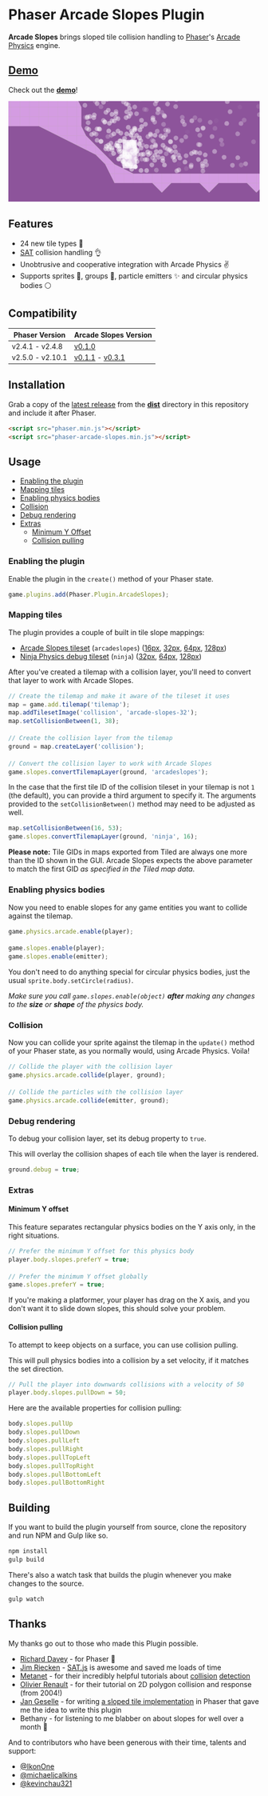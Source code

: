 # Phaser Arcade Slopes Plugin

**Arcade Slopes** brings sloped tile collision handling to
[Phaser](http://phaser.io)'s [Arcade
Physics](http://phaser.io/examples/v2/category/arcade-physics) engine.

## [Demo](http://hexus.github.io/phaser-arcade-slopes)

Check out the **[demo](http://hexus.github.io/phaser-arcade-slopes)**!

![Phaser Arcade Slopes](screenshot.gif)

## Features

- 24 new tile types :tada:
- [SAT](https://github.com/jriecken/sat-js) collision handling :ok_hand:
- Unobtrusive and cooperative integration with Arcade Physics :v:
- Supports sprites :rocket:, groups :busts_in_silhouette:, particle
  emitters :sparkles: and circular physics bodies :white_circle:

## Compatibility

| Phaser Version   | Arcade Slopes Version                                               |
| ---------------- | ------------------------------------------------------------------- |
| v2.4.1 - v2.4.8  | [v0.1.0](https://github.com/hexus/phaser-arcade-slopes/tree/v0.1.0) |
| v2.5.0 - v2.10.1 | [v0.1.1](https://github.com/hexus/phaser-arcade-slopes/tree/v0.1.1) - [v0.3.1](https://github.com/hexus/phaser-arcade-slopes/tree/v0.3.1) |

## Installation

Grab a copy of the
[latest release](https://raw.githubusercontent.com/hexus/phaser-arcade-slopes/v0.3.1/dist/phaser-arcade-slopes.min.js)
from the [**dist**](dist) directory in this repository and include it after
Phaser.

```html
<script src="phaser.min.js"></script>
<script src="phaser-arcade-slopes.min.js"></script>
```

## Usage

- [Enabling the plugin](#enabling-the-plugin)
- [Mapping tiles](#mapping-tiles)
- [Enabling physics bodies](#enabling-physics-bodies)
- [Collision](#collision)
- [Debug rendering](#debug-rendering)
- [Extras](#extras)
  - [Minimum Y Offset](#minimum-y-offset)
  - [Collision pulling](#collision-pulling)

### Enabling the plugin

Enable the plugin in the `create()` method of your Phaser state.

```js
game.plugins.add(Phaser.Plugin.ArcadeSlopes);
```

### Mapping tiles

The plugin provides a couple of built in tile slope mappings:

- [Arcade Slopes tileset](assets)
  (`arcadeslopes`)
  ([16px](https://raw.githubusercontent.com/hexus/phaser-arcade-slopes/master/assets/arcade-slopes-16.png),
  [32px](https://raw.githubusercontent.com/hexus/phaser-arcade-slopes/master/assets/arcade-slopes-32.png),
  [64px](https://raw.githubusercontent.com/hexus/phaser-arcade-slopes/master/assets/arcade-slopes-64.png),
  [128px](https://raw.githubusercontent.com/hexus/phaser-arcade-slopes/master/assets/arcade-slopes-128.png))
- [Ninja Physics debug tileset](https://github.com/photonstorm/phaser/tree/v2.4.7/resources/Ninja%20Physics%20Debug%20Tiles)
  (`ninja`)
  ([32px](https://raw.githubusercontent.com/photonstorm/phaser/v2.4.7/resources/Ninja%20Physics%20Debug%20Tiles/32px/ninja-tiles32.png), [64px](https://raw.githubusercontent.com/photonstorm/phaser/v2.4.7/resources/Ninja%20Physics%20Debug%20Tiles/64px/ninja-tiles64.png),
  [128px](https://raw.githubusercontent.com/photonstorm/phaser/v2.4.7/resources/Ninja%20Physics%20Debug%20Tiles/128px/ninja-tiles128.png))

After you've created a tilemap with a collision layer, you'll need to convert
that layer to work with Arcade Slopes.

```js
// Create the tilemap and make it aware of the tileset it uses
map = game.add.tilemap('tilemap');
map.addTilesetImage('collision', 'arcade-slopes-32');
map.setCollisionBetween(1, 38);

// Create the collision layer from the tilemap
ground = map.createLayer('collision');

// Convert the collision layer to work with Arcade Slopes
game.slopes.convertTilemapLayer(ground, 'arcadeslopes');
```

In the case that the first tile ID of the collision tileset in your tilemap is
not `1` (the default), you can provide a third argument to specify it. The
arguments provided to the `setCollisionBetween()` method may need to be adjusted
as well.

```js
map.setCollisionBetween(16, 53);
game.slopes.convertTilemapLayer(ground, 'ninja', 16);
```

**Please note:** Tile GIDs in maps exported from Tiled are always one more than
the ID shown in the GUI. Arcade Slopes expects the above parameter to match the
first GID _as specified in the Tiled map data_.

### Enabling physics bodies

Now you need to enable slopes for any game entities you want to collide against
the tilemap.

```js
game.physics.arcade.enable(player);

game.slopes.enable(player);
game.slopes.enable(emitter);
```

You don't need to do anything special for circular physics bodies, just the
usual `sprite.body.setCircle(radius)`.

_Make sure you call `game.slopes.enable(object)` **after** making any changes to
the **size** or **shape** of the physics body._

### Collision

Now you can collide your sprite against the tilemap in the `update()` method of
your Phaser state, as you normally would, using Arcade Physics. Voila!

```js
// Collide the player with the collision layer
game.physics.arcade.collide(player, ground);

// Collide the particles with the collision layer
game.physics.arcade.collide(emitter, ground);
```

### Debug rendering

To debug your collision layer, set its debug property to `true`.

This will overlay the collision shapes of each tile when the layer is rendered.

```js
ground.debug = true;
```

### Extras

#### Minimum Y offset

This feature separates rectangular physics bodies on the Y axis only, in the
right situations.

```js
// Prefer the minimum Y offset for this physics body
player.body.slopes.preferY = true;

// Prefer the minimum Y offset globally
game.slopes.preferY = true;
```

If you're making a platformer, your player has drag on the X axis, and you don't
want it to slide down slopes, this should solve your problem.

#### Collision pulling

To attempt to keep objects on a surface, you can use collision pulling.

This will pull physics bodies into a collision by a set velocity, if it matches
the set direction.

```js
// Pull the player into downwards collisions with a velocity of 50
player.body.slopes.pullDown = 50;
```

Here are the available properties for collision pulling:

```js
body.slopes.pullUp
body.slopes.pullDown
body.slopes.pullLeft
body.slopes.pullRight
body.slopes.pullTopLeft
body.slopes.pullTopRight
body.slopes.pullBottomLeft
body.slopes.pullBottomRight
```

## Building

If you want to build the plugin yourself from source, clone the repository and
run NPM and Gulp like so.

```bash
npm install
gulp build
```

There's also a watch task that builds the plugin whenever you make changes
to the source.

```bash
gulp watch
```

## Thanks

My thanks go out to those who made this Plugin possible.

- [Richard Davey](https://twitter.com/photonstorm) - for Phaser :rocket:
- [Jim Riecken](https://github.com/jriecken) - [SAT.js](https://github.com/jriecken/sat-js)
  is awesome and saved me loads of time
- [Metanet](http://www.metanetsoftware.com/) - for their incredibly helpful
  tutorials about [collision](http://www.metanetsoftware.com/technique/tutorialA.html)
  [detection](http://www.metanetsoftware.com/technique/tutorialB.html)
- [Olivier Renault](http://elancev.name/oliver/2D%20polygon.htm#tut4) - for their
  tutorial on 2D polygon collision and response (from 2004!)
- [Jan Geselle](https://github.com/geselle-jan) - for writing [a sloped tile
  implementation](https://github.com/geselle-jan/Metroid/commit/9c213e9f5779df1dcd6f7d2bed2a9b676a9e3c6b#diff-467b4e6069f6692511fc5e60f3c426ccR158)
  in Phaser that gave me the idea to write this plugin
- Bethany - for listening to me blabber on about slopes for well over a month
  :full_moon_with_face:

And to contributors who have been generous with their time, talents and support:

- [@IkonOne](https://github.com/IkonOne)
- [@michaeljcalkins](https://github.com/michaeljcalkins)
- [@kevinchau321](https://github.com/kevinchau321)
